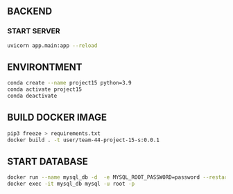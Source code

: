 ## BACKEND

### START SERVER

```bash
uvicorn app.main:app --reload
```

## ENVIRONTMENT

```bash
conda create --name project15 python=3.9
conda activate project15
conda deactivate
```

## BUILD DOCKER IMAGE

```bash
pip3 freeze > requirements.txt
docker build . -t user/team-44-project-15-s:0.0.1
```

## START DATABASE
```bash
docker run --name mysql_db -d  -e MYSQL_ROOT_PASSWORD=password --restart=always mysql
docker exec -it mysql_db mysql -u root -p
```
